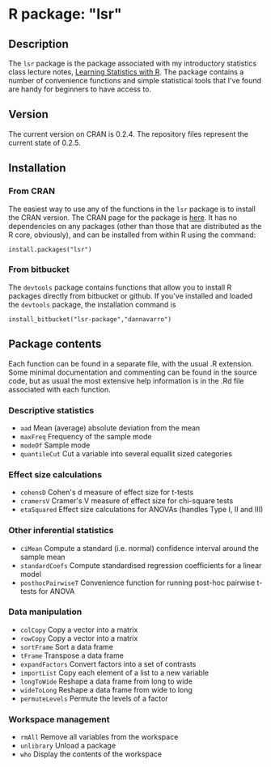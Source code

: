 # R package: "lsr"


## Description

The `lsr` package is the package associated with my introductory statistics class lecture notes, [Learning Statistics with R](http://ua.edu.au/ccs/teaching/lsr). The package contains a number of convenience functions and simple statistical tools that I've found are handy for beginners to have access to. 

## Version

The current version on CRAN is 0.2.4. The repository files represent the current state of 0.2.5.

## Installation

### From CRAN

The easiest way to use any of the functions in the `lsr` package is to install the CRAN version. The CRAN page for the package is [here](http://cran.r-project.org/web/packages/lsr/index.html"). It has no dependencies on any packages (other than those that are distributed as the R core, obviously), and can be installed from within R using the command:

`install.packages("lsr")` 

### From bitbucket

The `devtools` package contains functions that allow you to install R packages directly from bitbucket or github. If you've installed and loaded the `devtools` package, the installation command is

`install_bitbucket("lsr-package","dannavarro")`


## Package contents

Each function can be found in a separate file, with the usual .R extension. Some minimal documentation and commenting can be found in the source code, but as usual the most extensive help information is in the .Rd file associated with each function.

### Descriptive statistics

- `aad`	Mean (average) absolute deviation from the mean
- `maxFreq`	Frequency of the sample mode
- `modeOf`	Sample mode 
- `quantileCut`	Cut a variable into several equallit sized categories

### Effect size calculations

- `cohensD`	Cohen's d measure of effect size for t-tests
- `cramersV`	Cramer's V measure of effect size for chi-square tests
- `etaSquared`	Effect size calculations for ANOVAs (handles Type I, II and III)

### Other inferential statistics

- `ciMean`	Compute a standard (i.e. normal) confidence interval around the sample mean
- `standardCoefs`	Compute standardised regression coefficients for a linear model
- `posthocPairwiseT`	Convenience function for running post-hoc pairwise t-tests for ANOVA

### Data manipulation

- `colCopy`	Copy a vector into a matrix
- `rowCopy`	Copy a vector into a matrix
- `sortFrame`	Sort a data frame
- `tFrame`	Transpose a data frame
- `expandFactors`	Convert factors into a set of contrasts
- `importList`	Copy each element of a list to a new variable
- `longToWide`	Reshape a data frame from long to wide
- `wideToLong`	Reshape a data frame from wide to long
- `permuteLevels`	Permute the levels of a factor

### Workspace management

- `rmAll`	Remove all variables from the workspace
- `unlibrary`	Unload a package
- `who`	Display the contents of the workspace